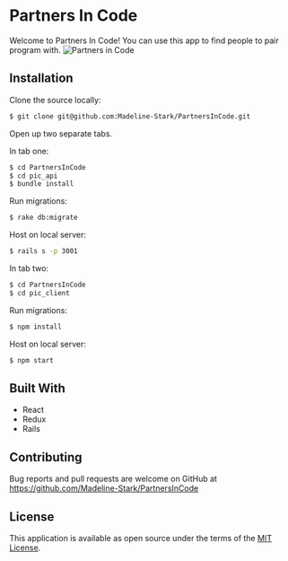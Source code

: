 # Partners In Code

Welcome to Partners In Code! You can use this app to find people to pair program with.
![Partners in Code](https://i.imgur.com/N1aj16Y.jpg)

## Installation

Clone the source locally:

```sh
$ git clone git@github.com:Madeline-Stark/PartnersInCode.git
```

Open up two separate tabs.

In tab one:

```sh
$ cd PartnersInCode
$ cd pic_api
$ bundle install
```
Run migrations:
```sh
$ rake db:migrate
```
Host on local server:
```sh
$ rails s -p 3001
```

In tab two:

```sh
$ cd PartnersInCode
$ cd pic_client
```
Run migrations:
```sh
$ npm install
```

Host on local server:
```sh
$ npm start
```

## Built With

* React
* Redux
* Rails

## Contributing

Bug reports and pull requests are welcome on GitHub at https://github.com/Madeline-Stark/PartnersInCode

## License

This application is available as open source under the terms of the [MIT License](https://opensource.org/licenses/MIT).
